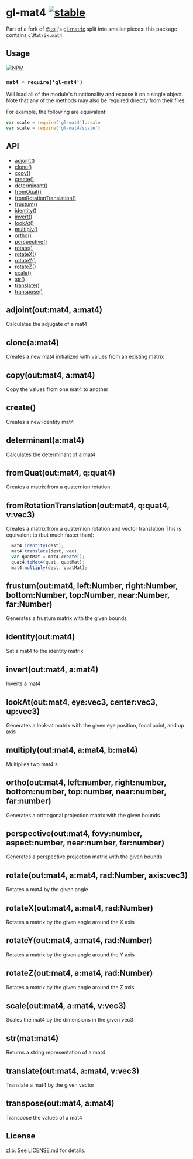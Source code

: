 # gl-mat4 [![stable](http://badges.github.io/stability-badges/dist/stable.svg)](http://github.com/badges/stability-badges)

Part of a fork of [@toji](http://github.com/toji)'s
[gl-matrix](http://github.com/toji/gl-matrix) split into smaller pieces: this
package contains `glMatrix.mat4`.

## Usage

[![NPM](https://nodei.co/npm/gl-mat4.png)](https://nodei.co/npm/gl-mat4/)

### `mat4 = require('gl-mat4')`

Will load all of the module's functionality and expose it on a single
object. Note that any of the methods may also be required directly
from their files.

For example, the following are equivalent:

``` javascript
var scale = require('gl-mat4').scale
var scale = require('gl-mat4/scale')
```

## API

  - [adjoint()](#adjointoutmat4-amat4)
  - [clone()](#cloneamat4)
  - [copy()](#copyoutmat4-amat4)
  - [create()](#create)
  - [determinant()](#determinantamat4)
  - [fromQuat()](#fromquatoutmat4-qquat4)
  - [fromRotationTranslation()](#fromrotationtranslationoutmat4-qquat4-vvec3)
  - [frustum()](#frustumoutmat4-leftnumber-rightnumber-bottomnumber-topnumber-nearnumber-farnumber)
  - [identity()](#identityoutmat4)
  - [invert()](#invertoutmat4-amat4)
  - [lookAt()](#lookatoutmat4-eyevec3-centervec3-upvec3)
  - [multiply()](#multiplyoutmat4-amat4-bmat4)
  - [ortho()](#orthooutmat4-leftnumber-rightnumber-bottomnumber-topnumber-nearnumber-farnumber)
  - [perspective()](#perspectiveoutmat4-fovynumber-aspectnumber-nearnumber-farnumber)
  - [rotate()](#rotateoutmat4-amat4-radnumber-axisvec3)
  - [rotateX()](#rotatexoutmat4-amat4-radnumber)
  - [rotateY()](#rotateyoutmat4-amat4-radnumber)
  - [rotateZ()](#rotatezoutmat4-amat4-radnumber)
  - [scale()](#scaleoutmat4-amat4-vvec3)
  - [str()](#strmatmat4)
  - [translate()](#translateoutmat4-amat4-vvec3)
  - [transpose()](#transposeoutmat4-amat4)

## adjoint(out:mat4, a:mat4)

  Calculates the adjugate of a mat4

## clone(a:mat4)

  Creates a new mat4 initialized with values from an existing matrix

## copy(out:mat4, a:mat4)

  Copy the values from one mat4 to another

## create()

  Creates a new identity mat4

## determinant(a:mat4)

  Calculates the determinant of a mat4

## fromQuat(out:mat4, q:quat4)

  Creates a matrix from a quaternion rotation.

## fromRotationTranslation(out:mat4, q:quat4, v:vec3)

  Creates a matrix from a quaternion rotation and vector translation
  This is equivalent to (but much faster than):
  
```js
  mat4.identity(dest);
  mat4.translate(dest, vec);
  var quatMat = mat4.create();
  quat4.toMat4(quat, quatMat);
  mat4.multiply(dest, quatMat);
```

## frustum(out:mat4, left:Number, right:Number, bottom:Number, top:Number, near:Number, far:Number)

  Generates a frustum matrix with the given bounds

## identity(out:mat4)

  Set a mat4 to the identity matrix

## invert(out:mat4, a:mat4)

  Inverts a mat4

## lookAt(out:mat4, eye:vec3, center:vec3, up:vec3)

  Generates a look-at matrix with the given eye position, focal point, and up axis

## multiply(out:mat4, a:mat4, b:mat4)

  Multiplies two mat4's

## ortho(out:mat4, left:number, right:number, bottom:number, top:number, near:number, far:number)

  Generates a orthogonal projection matrix with the given bounds

## perspective(out:mat4, fovy:number, aspect:number, near:number, far:number)

  Generates a perspective projection matrix with the given bounds

## rotate(out:mat4, a:mat4, rad:Number, axis:vec3)

  Rotates a mat4 by the given angle

## rotateX(out:mat4, a:mat4, rad:Number)

  Rotates a matrix by the given angle around the X axis

## rotateY(out:mat4, a:mat4, rad:Number)

  Rotates a matrix by the given angle around the Y axis

## rotateZ(out:mat4, a:mat4, rad:Number)

  Rotates a matrix by the given angle around the Z axis

## scale(out:mat4, a:mat4, v:vec3)

  Scales the mat4 by the dimensions in the given vec3

## str(mat:mat4)

  Returns a string representation of a mat4

## translate(out:mat4, a:mat4, v:vec3)

  Translate a mat4 by the given vector

## transpose(out:mat4, a:mat4)

  Transpose the values of a mat4

## License

[zlib](http://en.wikipedia.org/wiki/Zlib_License). See [LICENSE.md](https://github.com/stackgl/gl-mat4/blob/master/LICENSE.md) for details.
